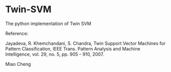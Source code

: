 # Twin-SVM


The python implementation of Twin SVM


Reference:

Jayadeva, R. Khemchandani, S. Chandra, Twin Support Vector Machines for Pattern Classification, IEEE Trans. Pattern Analysis and Machine Intelligence, vol. 29, no. 5, pp. 905 - 910, 2007.



Miao Cheng

